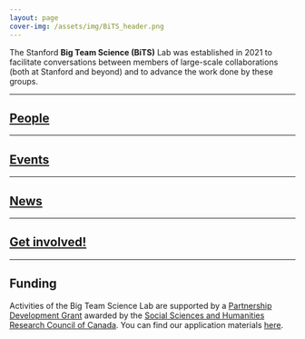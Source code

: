 ```yaml
---
layout: page
cover-img: /assets/img/BiTS_header.png
---
```


<!---
Notes
- When using colors, use the color-blind palette from Wong (https://www.nature.com/articles/nmeth.1618.pdf?origin=ppub)
	- logo and project placeholders follow it.
--->

The Stanford **Big Team Science (BiTS)** Lab was established in 2021 to facilitate conversations between members of large-scale collaborations (both at Stanford and beyond) and to advance the work done by these groups.


***
## [People]({{site.baseurl}}/people/)


***
## [Events]({{site.baseurl}}/events/)


***
## [News]({{site.baseurl}}/news/)

 
***
## [Get involved!]({{site.baseurl}}/get_involved/)


***

## Funding

Activities of the Big Team Science Lab are supported by a [Partnership Development Grant](https://www.sshrc-crsh.gc.ca/funding-financement/programs-programmes/partnership_development_grants-subventions_partenariat_developpement-eng.aspx) awarded by the [Social Sciences and Humanities Research Council of Canada](https://www.sshrc-crsh.gc.ca/). You can find our application materials [here](https://osf.io/xavnd/).
<br>
